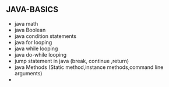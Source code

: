 ## JAVA-BASICS 
* java math 
* java Boolean  
* java condition statements
* java for looping
* java while looping
* java do-while looping
* jump statement in java (break, continue ,return)
* java Methods (Static method,instance methods,command line arguments)
*  
